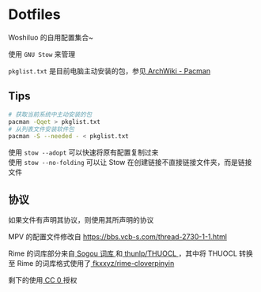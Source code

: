 # Dotfiles

Woshiluo 的自用配置集合~

使用 `GNU Stow` 来管理

`pkglist.txt` 是目前电脑主动安装的包，参见[ ArchWiki - Pacman ](https://wiki.archlinux.org/index.php/Pacman)

## Tips

```bash
# 获取当前系统中主动安装的包
pacman -Qqet > pkglist.txt
# 从列表文件安装软件包
pacman -S --needed - < pkglist.txt
```

使用 `stow --adopt` 可以快速将原有配置复制过来  
使用 `stow --no-folding` 可以让 Stow 在创建链接不直接链接文件夹，而是链接文件

## 协议

如果文件有声明其协议，则使用其所声明的协议

MPV 的配置文件修改自 <https://bbs.vcb-s.com/thread-2730-1-1.html>  

Rime 的词库部分来自[ Sogou 词库 ](https://pinyin.sogou.com/dict/)和[ thunlp/THUOCL ](https://github.com/thunlp/THUOCL)，其中将 THUOCL 转换至 Rime 的词库格式使用了[ fkxxyz/rime-cloverpinyin ](https://github.com/fkxxyz/rime-cloverpinyin)

剩下的使用[ CC 0 ](https://creativecommons.org/publicdomain/zero/1.0/deed.zh)授权
